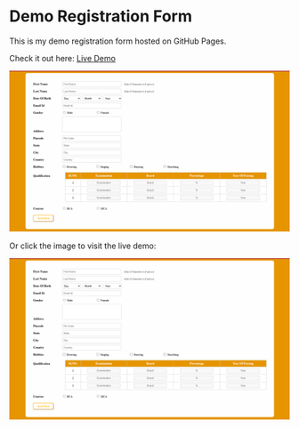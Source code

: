 # Demo Registration Form

This is my demo registration form hosted on GitHub Pages.

Check it out here: [Live Demo](https://kiruthikasankarr.github.io/Registration-Form/)

![Form Screenshot](Demo.png)

Or click the image to visit the live demo:

[![Form Screenshot](Demo.png)](https://kiruthikasankarr.github.io/Registration-Form/)
